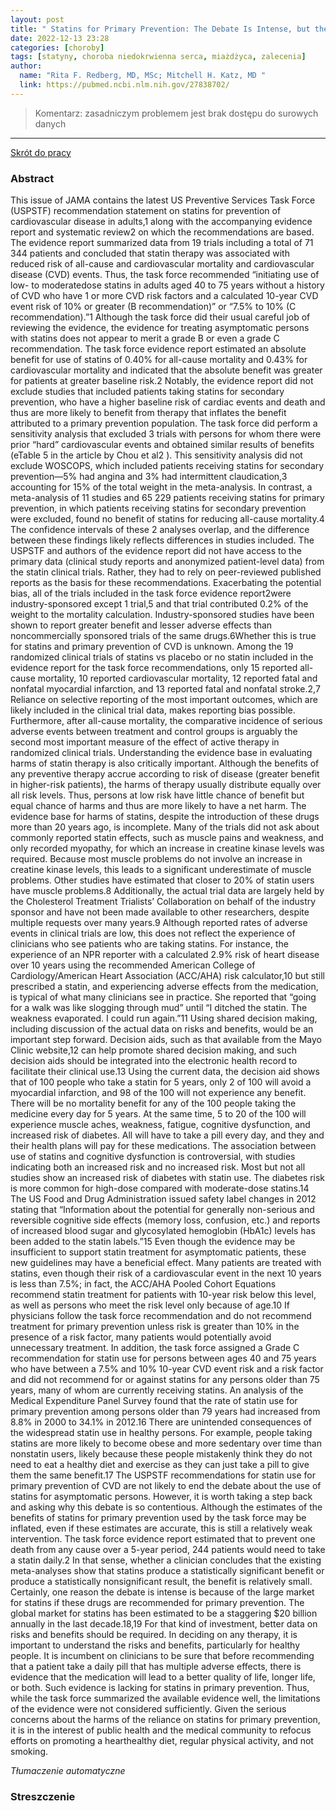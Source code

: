 ```yaml
---
layout: post
title: " Statins for Primary Prevention: The Debate Is Intense, but the Data Are Weak"
date: 2022-12-13 23:28
categories: [choroby]
tags: [statyny, choroba niedokrwienna serca, miażdżyca, zalecenia]
author:
  name: "Rita F. Redberg, MD, MSc; Mitchell H. Katz, MD "
  link: https://pubmed.ncbi.nlm.nih.gov/27838702/
---
```


> Komentarz: zasadniczym problemem jest brak dostępu do surowych danych
> 
<hr>

[Skrót do pracy](https://pubmed.ncbi.nlm.nih.gov/27838702/) 

### Abstract
This issue of JAMA contains the latest US Preventive Services Task Force (USPSTF) recommendation statement on statins for prevention of cardiovascular disease in adults,1 along with the accompanying evidence report and systematic review2 on which the recommendations are based. The evidence report summarized data from 19 trials including a total of 71 344 patients and concluded that statin therapy was associated with reduced risk of all-cause and cardiovascular mortality and cardiovascular disease (CVD) events. Thus, the task force recommended “initiating use of low- to moderatedose statins in adults aged 40 to 75 years without a history of CVD who have 1 or more CVD risk factors and a calculated 10-year CVD event risk of 10% or greater (B recommendation)” or “7.5% to 10% (C recommendation).”1 Although the task force did their usual careful job of reviewing the evidence, the evidence for treating asymptomatic persons with statins does not appear to merit a grade B or even a grade C recommendation. The task force evidence report estimated an absolute benefit for use of statins of 0.40% for all-cause mortality and 0.43% for cardiovascular mortality and indicated that the absolute benefit was greater for patients at greater baseline risk.2 Notably, the evidence report did not exclude studies that included patients taking statins for secondary prevention, who have a higher baseline risk of cardiac events and death and thus are more likely to benefit from therapy that inflates the benefit attributed to a primary prevention population. The task force did perform a sensitivity analysis that excluded 3 trials with persons for whom there were prior “hard” cardiovascular events and obtained similar results of benefits (eTable 5 in the article by Chou et al2 ). This sensitivity analysis did not exclude WOSCOPS, which included patients receiving statins for secondary prevention—5% had angina and 3% had intermittent claudication,3 accounting for 15% of the total weight in the meta-analysis. In contrast, a meta-analysis of 11 studies and 65 229 patients receiving statins for primary prevention, in which patients receiving statins for secondary prevention were excluded, found no benefit of statins for reducing all-cause mortality.4 The confidence intervals of these 2 analyses overlap, and the difference between these findings likely reflects differences in studies included. The USPSTF and authors of the evidence report did not have access to the primary data (clinical study reports and anonymized patient-level data) from the statin clinical trials. Rather, they had to rely on peer-reviewed published reports as the basis for these recommendations. Exacerbating the potential bias, all of the trials included in the task force evidence report2were industry-sponsored except 1 trial,5 and that trial contributed 0.2% of the weight to the mortality calculation. Industry-sponsored studies have been shown to report greater benefit and lesser adverse effects than noncommercially sponsored trials of the same drugs.6Whether this is true for statins and primary prevention of CVD is unknown. Among the 19 randomized clinical trials of statins vs placebo or no statin included in the evidence report for the task force recommendations, only 15 reported all-cause mortality, 10 reported cardiovascular mortality, 12 reported fatal and nonfatal myocardial infarction, and 13 reported fatal and nonfatal stroke.2,7 Reliance on selective reporting of the most important outcomes, which are likely included in the clinical trial data, makes reporting bias possible. Furthermore, after all-cause mortality, the comparative incidence of serious adverse events between treatment and control groups is arguably the second most important measure of the effect of active therapy in randomized clinical trials. Understanding the evidence base in evaluating harms of statin therapy is also critically important. Although the benefits of any preventive therapy accrue according to risk of disease (greater benefit in higher-risk patients), the harms of therapy usually distribute equally over all risk levels. Thus, persons at low risk have little chance of benefit but equal chance of harms and thus are more likely to have a net harm. The evidence base for harms of statins, despite the introduction of these drugs more than 20 years ago, is incomplete. Many of the trials did not ask about commonly reported statin effects, such as muscle pains and weakness, and only recorded myopathy, for which an increase in creatine kinase levels was required. Because most muscle problems do not involve an increase in creatine kinase levels, this leads to a significant underestimate of muscle problems. Other studies have estimated that closer to 20% of statin users have muscle problems.8 Additionally, the actual trial data are largely held by the Cholesterol Treatment Trialists’ Collaboration on behalf of the industry sponsor and have not been made available to other researchers, despite multiple requests over many years.9 Although reported rates of adverse events in clinical trials are low, this does not reflect the experience of clinicians who see patients who are taking statins. For instance, the experience of an NPR reporter with a calculated 2.9% risk of heart disease over 10 years using the recommended American College of Cardiology/American Heart Association (ACC/AHA) risk calculator,10 but still prescribed a statin, and experiencing adverse effects from the medication, is typical of what many clinicians see in practice. She reported that “going for a walk was like slogging through mud” until “I ditched the statin. The weakness evaporated. I could run again.”11 Using shared decision making, including discussion of the actual data on risks and benefits, would be an important step forward. Decision aids, such as that available from the Mayo Clinic website,12 can help promote shared decision making, and such decision aids should be integrated into the electronic health record to facilitate their clinical use.13 Using the current data, the decision aid shows that of 100 people who take a statin for 5 years, only 2 of 100 will avoid a myocardial infarction, and 98 of the 100 will not experience any benefit. There will be no mortality benefit for any of the 100 people taking the medicine every day for 5 years. At the same time, 5 to 20 of the 100 will experience muscle aches, weakness, fatigue, cognitive dysfunction, and increased risk of diabetes. All will have to take a pill every day, and they and their health plans will pay for these medications. The association between use of statins and cognitive dysfunction is controversial, with studies indicating both an increased risk and no increased risk. Most but not all studies show an increased risk of diabetes with statin use. The diabetes risk is more common for high-dose compared with moderate-dose statins.14 The US Food and Drug Administration issued safety label changes in 2012 stating that “Information about the potential for generally non-serious and reversible cognitive side effects (memory loss, confusion, etc.) and reports of increased blood sugar and glycosylated hemoglobin (HbA1c) levels has been added to the statin labels.”15 Even though the evidence may be insufficient to support statin treatment for asymptomatic patients, these new guidelines may have a beneficial effect. Many patients are treated with statins, even though their risk of a cardiovascular event in the next 10 years is less than 7.5%; in fact, the ACC/AHA Pooled Cohort Equations recommend statin treatment for patients with 10-year risk below this level, as well as persons who meet the risk level only because of age.10 If physicians follow the task force recommendation and do not recommend treatment for primary prevention unless risk is greater than 10% in the presence of a risk factor, many patients would potentially avoid unnecessary treatment. In addition, the task force assigned a Grade C recommendation for statin use for persons between ages 40 and 75 years who have between a 7.5% and 10% 10-year CVD event risk and a risk factor and did not recommend for or against statins for any persons older than 75 years, many of whom are currently receiving statins. An analysis of the Medical Expenditure Panel Survey found that the rate of statin use for primary prevention among persons older than 79 years had increased from 8.8% in 2000 to 34.1% in 2012.16 There are unintended consequences of the widespread statin use in healthy persons. For example, people taking statins are more likely to become obese and more sedentary over time than nonstatin users, likely because these people mistakenly think they do not need to eat a healthy diet and exercise as they can just take a pill to give them the same benefit.17 The USPSTF recommendations for statin use for primary prevention of CVD are not likely to end the debate about the use of statins for asymptomatic persons. However, it is worth taking a step back and asking why this debate is so contentious. Although the estimates of the benefits of statins for primary prevention used by the task force may be inflated, even if these estimates are accurate, this is still a relatively weak intervention. The task force evidence report estimated that to prevent one death from any cause over a 5-year period, 244 patients would need to take a statin daily.2 In that sense, whether a clinician concludes that the existing meta-analyses show that statins produce a statistically significant benefit or produce a statistically nonsignificant result, the benefit is relatively small. Certainly, one reason the debate is intense is because of the large market for statins if these drugs are recommended for primary prevention. The global market for statins has been estimated to be a staggering $20 billion annually in the last decade.18,19 For that kind of investment, better data on risks and benefits should be required. In deciding on any therapy, it is important to understand the risks and benefits, particularly for healthy people. It is incumbent on clinicians to be sure that before recommending that a patient take a daily pill that has multiple adverse effects, there is evidence that the medication will lead to a better quality of life, longer life, or both. Such evidence is lacking for statins in primary prevention. Thus, while the task force summarized the available evidence well, the limitations of the evidence were not considered sufficiently. Given the serious concerns about the harms of the reliance on statins for primary prevention, it is in the interest of public health and the medical community to refocus efforts on promoting a hearthealthy diet, regular physical activity, and not smoking.

*Tłumaczenie automatyczne*

### Streszczenie
